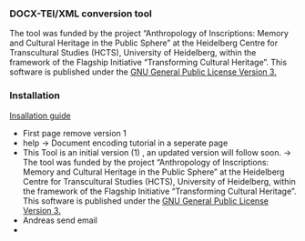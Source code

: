 ### DOCX-TEI/XML conversion tool


The tool was funded by the project “Anthropology of Inscriptions: Memory and Cultural Heritage in the Public Sphere” at the Heidelberg Centre for Transcultural Studies (HCTS), University of Heidelberg, within the framework of the Flagship Initiative “Transforming Cultural Heritage”. This software is published under the [GNU General Public License Version 3.](LICENSE)

### Installation
[Insallation guide](Install.md)


- First page remove version 1
- help -> Document encoding tutorial in a seperate page
- This Tool is an initial version (1) , an updated version will follow soon. -> The tool was funded by the project “Anthropology of Inscriptions: Memory and Cultural Heritage in the Public Sphere” at the Heidelberg Centre for Transcultural Studies (HCTS), University of Heidelberg, within the framework of the Flagship Initiative “Transforming Cultural Heritage”. This software is published under the [GNU General Public License Version 3.](LICENSE)
- Andreas send email
- 
